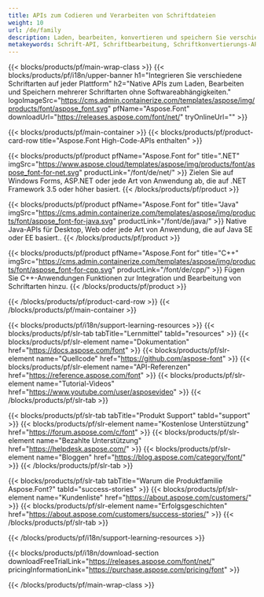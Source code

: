 ```yaml
---
title: APIs zum Codieren und Verarbeiten von Schriftdateien
weight: 10
url: /de/family
description: Laden, bearbeiten, konvertieren und speichern Sie verschiedene Schriftformate auf jeder Plattform ohne weitere Softwareabhängigkeiten mit Lösungen für .NET, C++ und Java
metakeywords: Schrift-API, Schriftbearbeitung, Schriftkonvertierungs-API
---
```


{{< blocks/products/pf/main-wrap-class >}}
{{< blocks/products/pf/i18n/upper-banner h1="Integrieren Sie verschiedene Schriftarten auf jeder Plattform" h2="Native APIs zum Laden, Bearbeiten und Speichern mehrerer Schriftarten ohne Softwareabhängigkeiten." logoImageSrc="https://cms.admin.containerize.com/templates/aspose/img/products/font/aspose_font.svg" pfName="Aspose.Font" downloadUrl="https://releases.aspose.com/font/net/" tryOnlineUrl="" >}}

{{< blocks/products/pf/main-container >}}
{{< blocks/products/pf/product-card-row title="Aspose.Font High-Code-APIs enthalten" >}}

{{< blocks/products/pf/product pfName="Aspose.Font for" title=".NET" imgSrc="https://www.aspose.cloud/templates/aspose/img/products/font/aspose_font-for-net.svg" productLink="/font/de/net/" >}}
Zielen Sie auf Windows Forms, ASP.NET oder jede Art von Anwendung ab, die auf .NET Framework 3.5 oder höher basiert.
{{< /blocks/products/pf/product >}}

{{< blocks/products/pf/product pfName="Aspose.Font for" title="Java" imgSrc="https://cms.admin.containerize.com/templates/aspose/img/products/font/aspose_font-for-java.svg" productLink="/font/de/java/" >}}
Native Java-APIs für Desktop, Web oder jede Art von Anwendung, die auf Java SE oder EE basiert..
{{< /blocks/products/pf/product >}}

{{< blocks/products/pf/product pfName="Aspose.Font for" title="C++" imgSrc="https://cms.admin.containerize.com/templates/aspose/img/products/font/aspose_font-for-cpp.svg" productLink="/font/de/cpp/" >}}
Fügen Sie C++-Anwendungen Funktionen zur Integration und Bearbeitung von Schriftarten hinzu.
{{< /blocks/products/pf/product >}}

{{< /blocks/products/pf/product-card-row >}}
{{< /blocks/products/pf/main-container >}}

{{< blocks/products/pf/i18n/support-learning-resources >}}
{{< blocks/products/pf/slr-tab tabTitle="Lernmittel" tabId="resources" >}}
{{< blocks/products/pf/slr-element name="Dokumentation" href="https://docs.aspose.com/font" >}}
{{< blocks/products/pf/slr-element name="Quellcode" href="https://github.com/aspose-font" >}}
{{< blocks/products/pf/slr-element name="API-Referenzen" href="https://reference.aspose.com/font" >}}
{{< blocks/products/pf/slr-element name="Tutorial-Videos" href="https://www.youtube.com/user/asposevideo" >}}
{{< /blocks/products/pf/slr-tab >}}

{{< blocks/products/pf/slr-tab tabTitle="Produkt Support" tabId="support" >}}
{{< blocks/products/pf/slr-element name="Kostenlose Unterstützung" href="https://forum.aspose.com/c/font" >}}
{{< blocks/products/pf/slr-element name="Bezahlte Unterstützung" href="https://helpdesk.aspose.com/" >}}
{{< blocks/products/pf/slr-element name="Bloggen" href="https://blog.aspose.com/category/font/" >}}
{{< /blocks/products/pf/slr-tab >}}

{{< blocks/products/pf/slr-tab tabTitle="Warum die Produktfamilie Aspose.Font?" tabId="success-stories" >}}
{{< blocks/products/pf/slr-element name="Kundenliste" href="https://about.aspose.com/customers/" >}}
{{< blocks/products/pf/slr-element name="Erfolgsgeschichten" href="https://about.aspose.com/customers/success-stories/" >}}
{{< /blocks/products/pf/slr-tab >}}

{{< /blocks/products/pf/i18n/support-learning-resources >}}

{{< blocks/products/pf/i18n/download-section downloadFreeTrialLink="https://releases.aspose.com/font/net/" pricingInformationLink="https://purchase.aspose.com/pricing/font" >}}

{{< /blocks/products/pf/main-wrap-class >}}